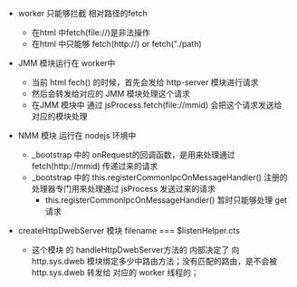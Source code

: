 - worker 只能够拦截 相对路径的fetch 
    - 在html 中fetch(file://)是非法操作
    - 在html 中只能够 fetch(http://) or fetch("./path)

- JMM 模块运行在 worker中
    - 当前 html fech() 的时候，首先会发给 http-server 模块进行请求
    - 然后会转发给对应的 JMM 模块处理这个请求
    - 在JMM 模块中 通过 jsProcess.fetch(file://mmid) 会把这个请求发送给 对应的模块处理

- NMM 模块 运行在 nodejs 环境中
    - _bootstrap 中的 onRequest的回调函数，是用来处理通过 fetch(http://mmid) 传递过来的请求
    - _bootstrap 中的 this.registerCommonIpcOnMessageHandler() 注册的处理器专门用来处理通过 jsProcess 发送过来的请求
        - this.registerCommonIpcOnMessageHandler() 暂时只能够处理 get 请求


- createHttpDwebServer 模块 filename === $listenHelper.cts
    - 这个模块 的 handleHttpDwebServer方法的 内部决定了 向http.sys.dweb 模块绑定多少中路由方法；没有匹配的路由，是不会被 http.sys.dweb 转发给 对应的 worker 线程的；